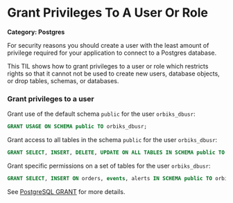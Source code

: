 # Grant Privileges To A User Or Role

__Category: Postgres__

For security reasons you should create a user with the least amount of privilege required for your application to connect to a Postgres database.

This TIL shows how to grant privileges to a user or role which restricts rights so that it cannot not be used to create new users, database objects, or drop tables, schemas, or databases.

### Grant privileges to a user

Grant use of the default schema `public` for the user `orbiks_dbusr`:

```sql
GRANT USAGE ON SCHEMA public TO orbiks_dbusr;
```

Grant access to all tables in the schema `public` for the user `orbiks_dbusr`:

```sql
GRANT SELECT, INSERT, DELETE, UPDATE ON ALL TABLES IN SCHEMA public TO orbiks_dbusr;
```

Grant specific permissions on a set of tables for the user `orbiks_dbusr`:

```sql
GRANT SELECT, INSERT ON orders, events, alerts IN SCHEMA public TO orbiks_dbusr;
```

See [PostgreSQL GRANT](https://www.postgresql.org/docs/current/sql-grant.html) for more details.
